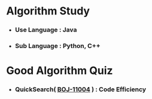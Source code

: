 # Algorithm Study
* ### Use Language : Java
* ### Sub Language : Python, C++
#
# Good Algorithm Quiz
* ### QuickSearch( <b>[BOJ-11004][boj11004]</b> ) : Code Efficiency
#
[boj11004]:https://boj.co.kr/11004/
